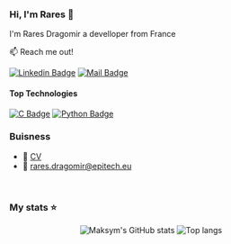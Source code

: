 ### Hi, I'm Rares 👋

I'm Rares Dragomir a develloper from France

:mailbox: Reach me out!

[![Linkedin Badge](https://img.shields.io/badge/-Maksym_Rudnyi-0e76a8?style=flat&labelColor=0e76a8&logo=linkedin&logoColor=white)](https://www.linkedin.com/in/rares-dragomir-443ba02b7/) 
[![Mail Badge](https://img.shields.io/badge/-Rares_Dragomir-c0392b?style=flat&labelColor=c0392b&logo=gmail&logoColor=white)](mailto:rares.dragomir@epitech.eu)

#### Top Technologies

[![C Badge](https://img.shields.io/badge/-C-61DBFB?style=for-the-badge&labelColor=black&logo=C&logoColor=61DBFB)](#) [![Python Badge](https://img.shields.io/badge/-Python-F0DB4F?style=for-the-badge&labelColor=black&logo=python&logoColor=F0DB4F)](#)

### Buisness
- :paperclip: [CV](https://drive.google.com/file/d/1iAv5dQIQreo04BPb5Ii18fF5TTWSKBhX/view?usp=drive_link)
- :email: rares.dragomir@epitech.eu

<br/>

### My stats ⭐

<div align="center">
<img alt="Maksym's GitHub stats" src="https://github-readme-stats.vercel.app/api?username=RaresFZ&show_icons=true&theme=transparent"/>
<img alt="Top langs" src="https://github-readme-stats.vercel.app/api/top-langs/?username=RaresFZ&layout=compact&&langs_count=8"/>
</div>
